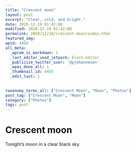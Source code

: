 ```yaml
---
title: "Crescent moon"
layout: post
excerpt: "Clear, cold, and bright."
date: 2020-12-19 01:42:08
modified: 2020-12-19 01:42:08
permalink: 2020/12/18/crescent-moon/index.html
featured_img: 
wpid: 4456
all_meta: 
  _wpcom_is_markdown: 1
  _last_editor_used_jetpack: block-editor
  _publicize_twitter_user: '@pjohanneson'
  _wpas_done_all: 1
  _thumbnail_id: 4455
  _edit_last: 1
  
  
taxonomy_terms_all: ["Crescent Moon", "Moon", "Photos"]
post_tag: ["Crescent Moon", "Moon"]
category: ["Photos"]
tags: post
---
```


# Crescent moon

Tonight’s moon in a clear black sky.